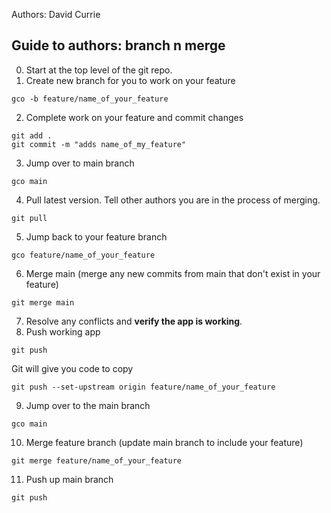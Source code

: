 Authors:
David Currie

## Guide to authors: branch n merge

0. Start at the top level of the git repo.
1. Create new branch for you to work on your feature
```
gco -b feature/name_of_your_feature
```
2. Complete work on your feature and commit changes
```
git add .
git commit -m "adds name_of_my_feature"
```
3. Jump over to main branch
```
gco main
```
4. Pull latest version. Tell other authors you are in the process of merging.
```
git pull
```
5. Jump back to your feature branch
```
gco feature/name_of_your_feature
```
6. Merge main (merge any new commits from main that don't exist in your feature)
```
git merge main
```
7. Resolve any conflicts and **verify the app is working**. 
8. Push working app
```
git push
```
Git will give you code to copy
```
git push --set-upstream origin feature/name_of_your_feature
```
9. Jump over to the main branch
```
gco main
```
10. Merge feature branch (update main branch to include your feature)
```
git merge feature/name_of_your_feature
```
11. Push up main branch
```
git push
```